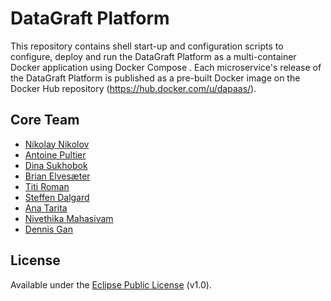 # DataGraft Platform

This repository contains shell start-up and configuration scripts to configure, deploy and run the DataGraft Platform as a multi-container Docker application using Docker Compose . Each microservice's release of the DataGraft Platform is published as a pre-built Docker image on the Docker Hub repository (https://hub.docker.com/u/dapaas/).

## Core Team

- [Nikolay Nikolov](https://github.com/nvnikolov)
- [Antoine Pultier](https://github.com/yellowiscool)
- [Dina Sukhobok](https://github.com/dinans)
- [Brian Elvesæter](https://github.com/elvesater)
- [Titi Roman](https://github.com/dr0)
- [Steffen Dalgard](https://github.com/sdalgard)
- [Ana Tarita](https://github.com/taritaAna)
- [Nivethika Mahasivam](https://github.com/nivemaham)
- [Dennis Gan](https://github.com/dennisgan)

## License
Available under the [Eclipse Public License](/LICENSE) (v1.0).
